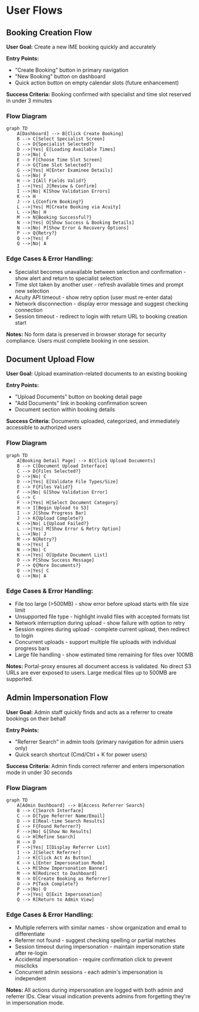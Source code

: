 # User Flows

## Booking Creation Flow

**User Goal:** Create a new IME booking quickly and accurately

**Entry Points:** 
- "Create Booking" button in primary navigation
- "New Booking" button on dashboard
- Quick action button on empty calendar slots (future enhancement)

**Success Criteria:** Booking confirmed with specialist and time slot reserved in under 3 minutes

### Flow Diagram

```mermaid
graph TD
    A[Dashboard] --> B[Click Create Booking]
    B --> C[Select Specialist Screen]
    C --> D{Specialist Selected?}
    D -->|Yes| E[Loading Available Times]
    D -->|No| C
    E --> F[Choose Time Slot Screen]
    F --> G{Time Slot Selected?}
    G -->|Yes| H[Enter Examinee Details]
    G -->|No| F
    H --> I{All Fields Valid?}
    I -->|Yes| J[Review & Confirm]
    I -->|No| K[Show Validation Errors]
    K --> H
    J --> L{Confirm Booking?}
    L -->|Yes| M[Create Booking via Acuity]
    L -->|No| H
    M --> N{Booking Successful?}
    N -->|Yes| O[Show Success & Booking Details]
    N -->|No| P[Show Error & Recovery Options]
    P --> Q{Retry?}
    Q -->|Yes| F
    Q -->|No| A
```

### Edge Cases & Error Handling:
- Specialist becomes unavailable between selection and confirmation - show alert and return to specialist selection
- Time slot taken by another user - refresh available times and prompt new selection
- Acuity API timeout - show retry option (user must re-enter data)
- Network disconnection - display error message and suggest checking connection
- Session timeout - redirect to login with return URL to booking creation start

**Notes:** No form data is preserved in browser storage for security compliance. Users must complete booking in one session.

## Document Upload Flow

**User Goal:** Upload examination-related documents to an existing booking

**Entry Points:**
- "Upload Documents" button on booking detail page
- "Add Documents" link in booking confirmation screen
- Document section within booking details

**Success Criteria:** Documents uploaded, categorized, and immediately accessible to authorized users

### Flow Diagram

```mermaid
graph TD
    A[Booking Detail Page] --> B[Click Upload Documents]
    B --> C[Document Upload Interface]
    C --> D{Files Selected?}
    D -->|No| C
    D -->|Yes| E[Validate File Types/Size]
    E --> F{Files Valid?}
    F -->|No| G[Show Validation Error]
    G --> C
    F -->|Yes| H[Select Document Category]
    H --> I[Begin Upload to S3]
    I --> J[Show Progress Bar]
    J --> K{Upload Complete?}
    K -->|No| L{Upload Failed?}
    L -->|Yes| M[Show Error & Retry Option]
    L -->|No| J
    M --> N{Retry?}
    N -->|Yes| I
    N -->|No| C
    K -->|Yes| O[Update Document List]
    O --> P[Show Success Message]
    P --> Q{More Documents?}
    Q -->|Yes| C
    Q -->|No| A
```

### Edge Cases & Error Handling:
- File too large (>500MB) - show error before upload starts with file size limit
- Unsupported file type - highlight invalid files with accepted formats list
- Network interruption during upload - show failure with option to retry
- Session expires during upload - complete current upload, then redirect to login
- Concurrent uploads - support multiple file uploads with individual progress bars
- Large file handling - show estimated time remaining for files over 100MB

**Notes:** Portal-proxy ensures all document access is validated. No direct S3 URLs are ever exposed to users. Large medical files up to 500MB are supported.

## Admin Impersonation Flow

**User Goal:** Admin staff quickly finds and acts as a referrer to create bookings on their behalf

**Entry Points:**
- "Referrer Search" in admin tools (primary navigation for admin users only)
- Quick search shortcut (Cmd/Ctrl + K for power users)

**Success Criteria:** Admin finds correct referrer and enters impersonation mode in under 30 seconds

### Flow Diagram

```mermaid
graph TD
    A[Admin Dashboard] --> B[Access Referrer Search]
    B --> C[Search Interface]
    C --> D[Type Referrer Name/Email]
    D --> E[Real-time Search Results]
    E --> F{Found Referrer?}
    F -->|No| G[Show No Results]
    G --> H[Refine Search]
    H --> D
    F -->|Yes| I[Display Referrer List]
    I --> J[Select Referrer]
    J --> K[Click Act As Button]
    K --> L[Enter Impersonation Mode]
    L --> M[Show Impersonation Banner]
    M --> N[Redirect to Dashboard]
    N --> O[Create Booking as Referrer]
    O --> P{Task Complete?}
    P -->|No| O
    P -->|Yes| Q[Exit Impersonation]
    Q --> R[Return to Admin View]
```

### Edge Cases & Error Handling:
- Multiple referrers with similar names - show organization and email to differentiate
- Referrer not found - suggest checking spelling or partial matches
- Session timeout during impersonation - maintain impersonation state after re-login
- Accidental impersonation - require confirmation click to prevent misclicks
- Concurrent admin sessions - each admin's impersonation is independent

**Notes:** All actions during impersonation are logged with both admin and referrer IDs. Clear visual indication prevents admins from forgetting they're in impersonation mode.
